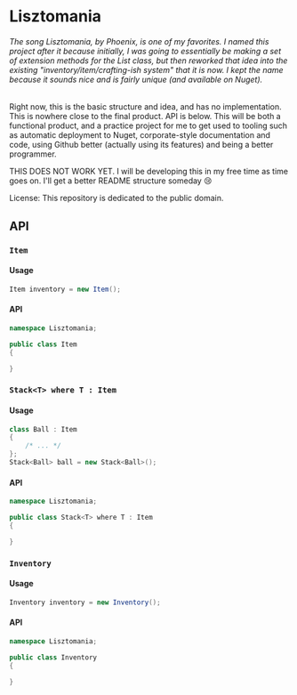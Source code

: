 # Lisztomania

###### The song Lisztomania, by Phoenix, is one of my favorites. I named this project after it because initially, I was going to essentially be making a set of extension methods for the List class, but then reworked that idea into the existing "inventory/item/crafting-ish system" that it is now. I kept the name because it sounds nice and is fairly unique (and available on Nuget).

Right now, this is the basic structure and idea, and has no implementation. This is nowhere close to the final product. API is below. This will be both a functional product, and a practice project for me to get used to tooling such as automatic deployment to Nuget, corporate-style documentation and code, using Github better (actually using its features) and being a better programmer.

THIS DOES NOT WORK YET. I will be developing this in my free time as time goes on. I'll get a better README structure someday :cry:

License: This repository is dedicated to the public domain.

## API

### `Item`

#### Usage
```cs
Item inventory = new Item();
```

#### API
```cs
namespace Lisztomania;

public class Item
{

}
```

### `Stack<T> where T : Item`

#### Usage
```cs
class Ball : Item
{
	/* ... */
};
Stack<Ball> ball = new Stack<Ball>();
```

#### API
```cs
namespace Lisztomania;

public class Stack<T> where T : Item
{

}
```

### `Inventory`

#### Usage
```cs
Inventory inventory = new Inventory();
```

#### API
```cs
namespace Lisztomania;

public class Inventory
{

}
```